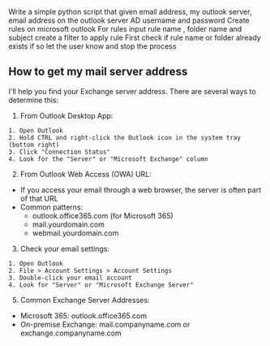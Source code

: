 Write a simple python script that given email address, my outlook server, email address on the outlook server
AD username and password
Create rules on microsoft outlook For rules input rule name , folder name and subject create a filter to apply rule
First check if rule name or folder already exists if so let the user know and stop the process


## How to get my mail server address

I'll help you find your Exchange server address. There are several ways to determine this:

1. From Outlook Desktop App:
```
1. Open Outlook
2. Hold CTRL and right-click the Outlook icon in the system tray (bottom right)
3. Click "Connection Status"
4. Look for the "Server" or "Microsoft Exchange" column
```

2. From Outlook Web Access (OWA) URL:
- If you access your email through a web browser, the server is often part of that URL
- Common patterns:
  - outlook.office365.com (for Microsoft 365)
  - mail.yourdomain.com
  - webmail.yourdomain.com

3. Check your email settings:
```
1. Open Outlook
2. File > Account Settings > Account Settings
3. Double-click your email account
4. Look for "Server" or "Microsoft Exchange Server"
```

5. Common Exchange Server Addresses:
- Microsoft 365: outlook.office365.com
- On-premise Exchange: mail.companyname.com or exchange.companyname.com


